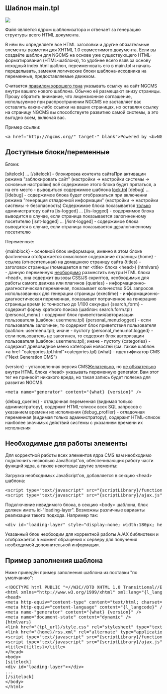 ## Шаблон main.tpl

![](templates/template_structure_small.gif)

Файл является ядром шаблонизатора и отвечает за генерацию структуры всего HTML документа.

В нём вы определяете все HTML заголовки и другие обязательные элементы разметки для XHTML 1.0 совместимого документа.
Если вы создаёте шаблон для NGCMS на основе уже существующего HTML-форматирования (HTML-шаблона), то удобнее всего взяв за основу исходный index.html шаблон, переименовать его в main.tpl и начать переделывать, заменяя логические блоки шаблона-исходника на переменные, предоставляемые движком.

Считается <u>правилом хорошего тона</u> указывать ссылку на сайт NGCMS внутри вашего нового шаблона. Обычно её размещают внизу страницы.
Прошу обратить внимание, что лицензионное соглашение, используемое при распространении NGCMS не заставляет вас оставлять какие-либо ссылки на ваших страницах, но оставляя ссылку на страницу NGCMS вы способствуете развитию самой системы, а это выгодно всем, включая вас.

Пример ссылки:

<pre >&lt;a href="http://ngcms.org/" target-"_blank">Powered by &lt;b>NGCMS&lt;/b>&lt;/a></pre>

## Доступные блоки/переменные

Блоки:

[sitelock] ... [/sitelock] - блокировка контента сайтаПри активации режима "заблокировать сайт" (настройки -> настройки системы -> основные настройки) всё содержимое этого блока будет прятаться, а на его место - выводиться содержимое шаблона <a href="lock.tpl.html">lock.tpl</a>
[debug] ... [/debug] - содержимое блока будет отображаться при включении режима "генерация отладочной информации" (настройки -> настройки системы -> безопасность) Содержимое блока показывается <u>только</u> администратору сайта
[is-logged] ... [/is-logged] - содержимое блока выводится в случае, если страница показывается залогиненному посетителю
[isnt-logged] ... [/isnt-logged] - содержимое блока выводится в случае, если страница показывается <u>не</u>залогиненному посетителю

Переменные:

{mainblock} - основной блок информации, именно в этом блоке фактически отображается смысловое содержание страницы
{home} - ссылка (относительная) на домашнюю страницу сайта
{titles} - заголовок страницы (помещается в тег &lt;title> блока &lt;head>)
{htmlvars} - данную переменную <u>необходимо</u> разместить внутри HTML блока &lt;head>, она содержит вызовы CSS/JS скриптов, необходимых для работы самого движка или плагинов
{queries} - информационно-диагностическая переменная, показывает количество SQL запросов использованных для генерации страницы
{exectime} - информационно-диагностическая переменная, показывает потраченное на генерацию страницы время (с точностью до 1/100 секунды)
{search_form} - содержит форму краткого поиска (шаблон: search.form.tpl)
{personal_menu} - содержит блок приветствия/авторизации пользователя (шаблон: usermenu.tpl)
{personal_menu:logged} - если пользователь залогинен, то содержит блок приветствия пользователя (шаблон: usermenu.tpl); иначе - пустоту
{personal_menu:not.logged} - если пользователь <u>не</u> залогинен, то содержит блок авторизации пользователя (шаблон: usermenu.tpl); иначе - пустоту
{categories} - содержит древовидное меню категорий новостей (см. также шаблон: <a href-"categories.tpl.html">categories.tpl</a>)
{what} - идентификатор CMS ("Next Generation CMS")

{version} - установленная версия CMS<u>Желательно</u>, но <u>не обязательно</u> внутри HTML блока &lt;head> указывать переменную generator. Вам этот тег не принесёт никакого вреда, но такая запись будет полезна для развития NGCMS.

<pre >&lt;meta name="generator" content="{what} {version}" /></pre>

{debug_queries} - отладочная переменная (видимая только администратору), содержит HTML-список всех SQL запросов с указанием времени их исполнения
{debug_profiler} - отладочная переменная (видимая только администратору), содержит HTML-список наиболее значимых действий системы с указанием времени их исполнения

## Необходимые для работы элементы

Для корректной работы всех элементов ядра CMS вам необходимо подключить несколько JavaScript'ов, обеспечивающих работу части функций ядра, а также некоторые другие элементы:

Загрузка необходимых JavaScript'ов, добавляется в секцию &lt;head&gt; шаблона:

<pre >
&lt;script type="text/javascript" src="{scriptLibrary}/functions.js">&lt;/script>
&lt;script type="text/javascript" src="{scriptLibrary}/ajax.js">&lt;/script>
</pre>

Подключение невидимого блока, в секцию &lt;body&gt; шаблона, блок должен иметь id-"loading-layer".
Возможны различные варианты реализации такого подхода. Например так:

<pre >
&lt;div id="loading-layer" style="display:none; width:180px; height:40px; background:#fff; text-align:center; border:1px solid #eeeeef;">&lt;img src="{tpl_url}/images/loading.gif" alt-"" />&lt;/div>
</pre>

Указанный блок необходим для корректной работы AJAX библиотеки и отображается в момент обращения к серверу для получения необходимой дополнительной информации.

## Пример заполнения шаблона

Ниже приведён пример заполнения шаблона из поставки "по умолчанию":

<pre >
&lt;!DOCTYPE html PUBLIC "=//W3C//DTD XHTML 1.0 Transitional//EN" "http://www.w3.org/TR/xhtml1/DTD/xhtml1-transitional.dtd">
&lt;html xmlns="http://www.w3.org/1999/xhtml" xml:lang="{l_langcode}" lang="{l_langcode}" dir="ltr">
&lt;head>
&lt;meta http-equiv="content-type" content="text/html; charset={l_encoding}" />
&lt;meta http-equiv="content-language" content="{l_langcode}" />
&lt;meta name-"generator" content="{what} {version}" />
&lt;meta name="document-state" content="dynamic" />
{htmlvars}
&lt;link href="{tpl_url}/style.css" rel="stylesheet" type="text/css" media="screen" />
&lt;link href="{home}/rss.xml" rel="alternate" type="application/rss+xml" title="RSS" />
&lt;script type="text/javascript" src="{scriptLibrary}/functions.js">&lt;/script>
&lt;script type="text/javascript" src="{scriptLibrary}/ajax.js">&lt;/script>
&lt;title>{titles}&lt;/title>
&lt;/head>
&lt;body>
[sitelock]
&lt;div id="loading-layer"><img src="{tpl_url}/images/loading.gif" alt="" />&lt;/div>
...
[/sitelock]
&lt;/body>
&lt;/html>
</pre>
